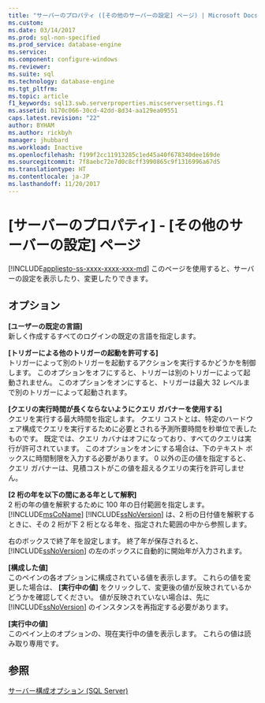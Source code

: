 ```yaml
---
title: "サーバーのプロパティ ([その他のサーバーの設定] ページ) | Microsoft Docs"
ms.custom: 
ms.date: 03/14/2017
ms.prod: sql-non-specified
ms.prod_service: database-engine
ms.service: 
ms.component: configure-windows
ms.reviewer: 
ms.suite: sql
ms.technology: database-engine
ms.tgt_pltfrm: 
ms.topic: article
f1_keywords: sql13.swb.serverproperties.miscserversettings.f1
ms.assetid: b170c066-30cd-42dd-8d34-aa129ea09551
caps.latest.revision: "22"
author: BYHAM
ms.author: rickbyh
manager: jhubbard
ms.workload: Inactive
ms.openlocfilehash: f199f2cc11913285c1ed45a40f678340dee169de
ms.sourcegitcommit: 7f8aebc72e7d0c8cff3990865c9f1316996a67d5
ms.translationtype: HT
ms.contentlocale: ja-JP
ms.lasthandoff: 11/20/2017
---
```

# <a name="server-properties---misc-server-settings-page"></a>[サーバーのプロパティ] - [その他のサーバーの設定] ページ
[!INCLUDE[appliesto-ss-xxxx-xxxx-xxx-md](../../includes/appliesto-ss-xxxx-xxxx-xxx-md.md)] このページを使用すると、サーバーの設定を表示したり、変更したりできます。  
  
## <a name="options"></a>オプション  
 **[ユーザーの既定の言語]**  
 新しく作成するすべてのログインの既定の言語を指定します。  
  
 **[トリガーによる他のトリガーの起動を許可する]**  
 トリガーによって別のトリガーを起動するアクションを実行するかどうかを制御します。 このオプションをオフにすると、トリガーは別のトリガーによって起動されません。 このオプションをオンにすると、トリガーは最大 32 レベルまで別のトリガーによって起動されます。  
  
 **[クエリの実行時間が長くならないようにクエリ ガバナーを使用する]**  
 クエリを実行する最大時間を指定します。 クエリ コストとは、特定のハードウェア構成でクエリを実行するために必要とされる予測所要時間を秒単位で表したものです。 既定では、クエリ カバナはオフになっており、すべてのクエリは実行が許可されています。 このオプションをオンにする場合は、下のテキスト ボックスに時間制限を入力する必要があります。 0 以外の正の値を指定すると、クエリ ガバナーは、見積コストがこの値を超えるクエリの実行を許可しません。  
  
 **[2 桁の年を以下の間にある年として解釈]**  
 2 桁の年の値を解釈するために 100 年の日付範囲を指定します。 [!INCLUDE[msCoName](../../includes/msconame-md.md)] [!INCLUDE[ssNoVersion](../../includes/ssnoversion-md.md)] は、2 桁の日付値を解釈するときに、その 2 桁が下 2 桁となる年を、指定された範囲の中から参照します。  
  
 右のボックスで終了年を設定します。 終了年が保存されると、 [!INCLUDE[ssNoVersion](../../includes/ssnoversion-md.md)] の左のボックスに自動的に開始年が入力されます。  
  
 **[構成した値]**  
 このペインの各オプションに構成されている値を表示します。 これらの値を変更した場合は、 **[実行中の値]** をクリックして、変更後の値が反映されているかどうかを確認してください。 値が反映されていない場合は、先に [!INCLUDE[ssNoVersion](../../includes/ssnoversion-md.md)] のインスタンスを再指定する必要があります。  
  
 **[実行中の値]**  
 このペイン上のオプションの、現在実行中の値を表示します。 これらの値は読み取り専用です。  
  
## <a name="see-also"></a>参照  
 [サーバー構成オプション &#40;SQL Server&#41;](../../database-engine/configure-windows/server-configuration-options-sql-server.md)  
  
  
